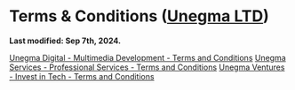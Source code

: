 # Terms & Conditions ([Unegma LTD](https://unegma.com))

**Last modified: Sep 7th, 2024.**

[Unegma Digital - Multimedia Development - Terms and Conditions](https://unegma.digital/terms)
[Unegma Services - Professional Services - Terms and Conditions](https://unegma.services/terms)
[Unegma Ventures - Invest in Tech - Terms and Conditions](https://unegma.ventures/terms)
